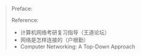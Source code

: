 > Preface:
> 
> Reference:
> 
> * 计算机网络考研复习指导（王道论坛）
> * 网络是怎样连接的（户根勤）
> * Computer Networking: A Top-Down Approach